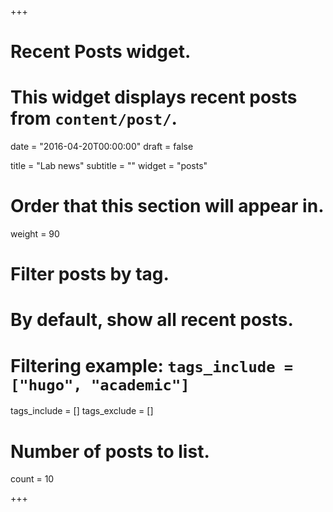 +++
# Recent Posts widget.
# This widget displays recent posts from `content/post/`.

date = "2016-04-20T00:00:00"
draft = false

title = "Lab news"
subtitle = ""
widget = "posts"

# Order that this section will appear in.
weight = 90

# Filter posts by tag.
#  By default, show all recent posts.
#  Filtering example: `tags_include = ["hugo", "academic"]`
tags_include = []
tags_exclude = []

# Number of posts to list.
count = 10

+++

